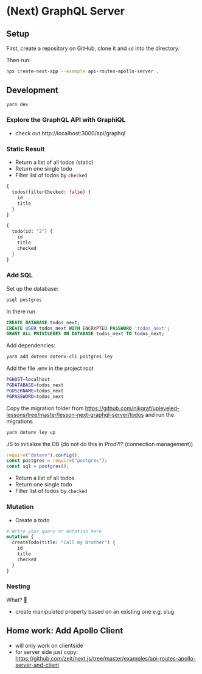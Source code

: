 # (Next) GraphQL Server

## Setup

First, create a repository on GitHub, clone it and `cd` into the directory.

Then run:

```sh
npx create-next-app --example api-routes-apollo-server .
```

## Development

```sh
yarn dev
```

### Explore the GraphQL API with GraphiQL

- check out http://localhost:3000/api/graphql

### Static Result

- Return a list of all todos (static)
- Return one single todo
- Filter list of todos by `checked`

```graphql
{
  todos(filterChecked: false) {
    id
    title
  }
}
```

```graphql
{
  todo(id: "2") {
    id
    title
    checked
  }
}
```

### Add SQL

Set up the database:

```sh
psql postgres
```

In there run

```sql
CREATE DATABASE todos_next;
CREATE USER todos_next WITH ENCRYPTED PASSWORD 'todos_next';
GRANT ALL PRIVILEGES ON DATABASE todos_next TO todos_next;
```

Add dependencies:

```sh
yarn add dotenv dotenv-cli postgres ley
```

Add the file .env in the project root

```sh
PGHOST=localhost
PGDATABASE=todos_next
PGUSERNAME=todos_next
PGPASSWORD=todos_next
```

Copy the migration folder from https://github.com/nikgraf/upleveled-lessons/tree/master/lesson-next-graphql-server/todos and run the migrations

```sh
yarn dotenv ley up
```

JS to initialize the DB (do not do this in Prod?!? (connection management))

```js
require("dotenv").config();
const postgres = require("postgres");
const sql = postgres();
```

- Return a list of all todos
- Return one single todo
- Filter list of todos by `checked`

### Mutation

- Create a todo

```graphql
# Write your query or mutation here
mutation {
  createTodo(title: "Call my Brother") {
    id
    title
    checked
  }
}
```

### Nesting

What? 🤯

- create manipulated property based on an existing one e.g. slug

## Home work: Add Apollo Client

- will only work on clientside
- for server side just copy: https://github.com/zeit/next.js/tree/master/examples/api-routes-apollo-server-and-client
